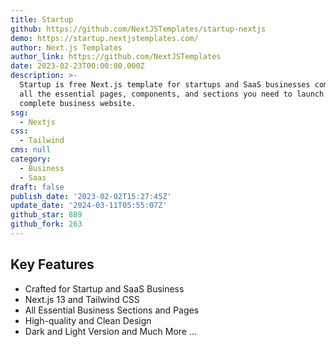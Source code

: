 ```yaml
---
title: Startup
github: https://github.com/NextJSTemplates/startup-nextjs
demo: https://startup.nextjstemplates.com/
author: Next.js Templates
author_link: https://github.com/NextJSTemplates
date: 2023-02-23T00:00:00.000Z
description: >-
  Startup is free Next.js template for startups and SaaS businesses comes with
  all the essential pages, components, and sections you need to launch a
  complete business website.
ssg:
  - Nextjs
css:
  - Tailwind
cms: null
category:
  - Business
  - Saas
draft: false
publish_date: '2023-02-02T15:27:45Z'
update_date: '2024-03-11T05:55:07Z'
github_star: 889
github_fork: 263
---
```


## Key Features

- Crafted for Startup and SaaS Business
- Next.js 13 and Tailwind CSS
- All Essential Business Sections and Pages
- High-quality and Clean Design
- Dark and Light Version and Much More ...
